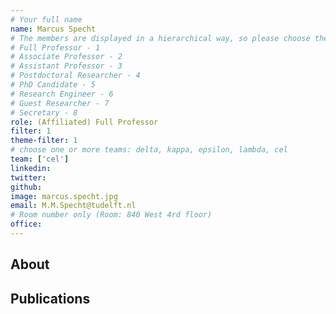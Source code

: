 ```yaml
---
# Your full name
name: Marcus Specht
# The members are displayed in a hierarchical way, so please choose the role and filter from this list:
# Full Professor - 1
# Associate Professor - 2
# Assistant Professor - 3
# Postdoctoral Researcher - 4
# PhD Candidate - 5
# Research Engineer - 6
# Guest Researcher - 7
# Secretary - 8
role: (Affiliated) Full Professor
filter: 1
theme-filter: 1
# choose one or more teams: delta, kappa, epsilon, lambda, cel
team: ['cel']
linkedin:
twitter:
github:
image: marcus.specht.jpg
email: M.M.Specht@tudelft.nl
# Room number only (Room: 840 West 4rd floor)
office:
---
```


## About

[comment]: <> (Write a few or more words about yourself.)

## Publications

[comment]: <> (You don't have to write anything here, it will be automatically filled. )


